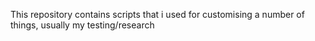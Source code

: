 This repository contains scripts that i used for customising a number of things, usually my testing/research
